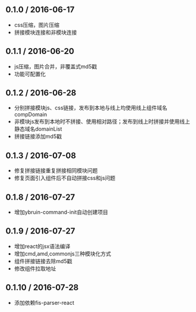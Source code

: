 0.1.0 / 2016-06-17
------------------

* css压缩，图片压缩
* 拼接模块连接和非模块连接


0.1.1 / 2016-06-20
------------------

* js压缩，图片合并，非覆盖式md5戳
* 功能可配置化


0.1.2 / 2016-06-28
------------------

* 分别拼接模块js、css链接，发布到本地与线上均使用线上组件域名compDomain
* 非模块js发布到本地时不拼接、使用相对路径；发布到线上时拼接并使用线上静态域名domainList
* 拼接链接添加md5戳


0.1.3 / 2016-07-08
------------------

* 修复拼接链接重复拼接相同模块问题
* 修复页面引入组件后不自动拼接css和js问题


0.1.8 / 2016-07-27
------------------

* 增加ybruin-command-init自动创建项目


0.1.9 / 2016-07-27
------------------

* 增加react的jsx语法编译
* 增加cmd,amd,commonjs三种模块化方式
* 组件拼接链接去除md5戳
* 修改组件拉取地址

0.1.10 / 2016-07-28
------------------

* 添加依赖fis-parser-react
